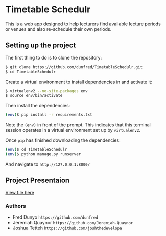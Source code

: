 
# Timetable Schedulr
 This is a web app designed to help lecturers find available lecture periods or venues and also re-schedule their own periods.

## Setting up the project

The first thing to do is to clone the repository:

```sh
$ git clone https://github.com/dunfred/TimetableSchedulr.git
$ cd TimetableSchedulr
```

Create a virtual environment to install dependencies in and activate it:

```sh
$ virtualenv2 --no-site-packages env
$ source env/bin/activate
```

Then install the dependencies:

```sh
(env)$ pip install -r requirements.txt
```
Note the `(env)` in front of the prompt. This indicates that this terminal
session operates in a virtual environment set up by `virtualenv2`.

Once `pip` has finished downloading the dependencies:
```sh
(env)$ cd TimetableSchedulr
(env)$ python manage.py runserver
```
And navigate to `http://127.0.0.1:8000/`

## Project Presentaion
[View file here](https://docs.google.com/presentation/d/1I7_wptVINioTSd7CtIkJQl_MoLVk4qALV5z8KF9cuZM/edit#slide=id.g1f87997393_0_787)

### Authors
- Fred Dunyo `https://github.com/dunfred`
- Jeremiah Quaynor `https://github.com/Jeremiah-Quaynor`
- Joshua Tetteh `https://github.com/joshthedevelopa`
